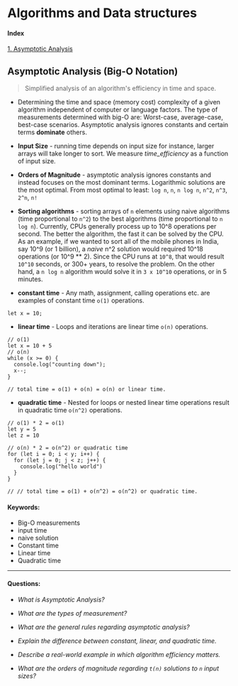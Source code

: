 # Algorithms and Data structures

#### Index

[1. Asymptotic Analysis](<#asymptotic-analysis-(Big-O-Notation)>)

## Asymptotic Analysis (Big-O Notation)

> Simplified analysis of an algorithm's efficiency in time and space.

- Determining the time and space (memory cost) complexity of a given algorithm independent of computer or language factors. The type of measurements determined with big-O are: Worst-case, average-case, best-case scenarios. Asymptotic analysis ignores constants and certain terms **dominate** others.

- **Input Size** - running time depends on input size for instance, larger arrays will take longer to sort. We measure _time_efficiency_ as a function of input size.

- **Orders of Magnitude** - asymptotic analysis ignores constants and instead focuses on the most dominant terms. Logarithmic solutions are the most optimal. From most optimal to least: `log n`, `n`, `n log n`, `n^2`, `n^3`, `2^n`, `n!`

- **Sorting algorithms** - sorting arrays of `n` elements using naive algorithms (time proportional to `n^2`) to the best algorithms (time proportional to `n log n`). Currently, CPUs generally process up to 10^8 operations per second. The better the algorithm, the fast it can be solved by the CPU. As an example, if we wanted to sort all of the mobile phones in India, say 10^9 (or 1 billion), a _naive_ n^2 solution would required 10^18 operations (or 10^9 \*\* 2). Since the CPU runs at `10^8`, that would result `10^10` seconds, or 300+ years, to resolve the problem. On the other hand, a `n log n` algorithm would solve it in `3 x 10^10` operations, or in 5 minutes.

- **constant time** - Any math, assignment, calling operations etc. are examples of constant time `o(1)` operations.

```
let x = 10;
```

- **linear time** - Loops and iterations are linear time `o(n)` operations.

```
// o(1)
let x = 10 + 5
// o(n)
while (x >= 0) {
  console.log("counting down");
  x--;
}

// total time = o(1) + o(n) = o(n) or linear time.
```

- **quadratic time** - Nested for loops or nested linear time operations result in quadratic time `o(n^2)` operations.

```
// o(1) * 2 = o(1)
let y = 5
let z = 10

// o(n) * 2 = o(n^2) or quadratic time
for (let i = 0; i < y; i++) {
  for (let j = 0; j < z; j++) {
    console.log("hello world")
  }
}

// // total time = o(1) + o(n^2) = o(n^2) or quadratic time.
```

#### Keywords:

- Big-O measurements
- input time
- naive solution
- Constant time
- Linear time
- Quadratic time

---

#### Questions:

- _What is Asymptotic Analysis?_

- _What are the types of measurement?_

- _What are the general rules regarding asymptotic analysis?_

- _Explain the difference between constant, linear, and quadratic time._

- _Describe a real-world example in which algorithm efficiency matters._

- _What are the orders of magnitude regarding `t(n)` solutions to `n` input sizes?_
